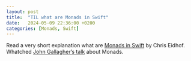 ```yaml
---
layout: post
title:  "TIL what are Monads in Swift"
date:   2024-05-09 22:36:00 +0200
categories: [Monads, Swift]
---
```

Read a very short explanation what are [Monads in Swift](https://chris.eidhof.nl/post/monads-in-swift/) by Chris Eidhof. Whatched [John Gallagher’s talk](http://2014.funswiftconf.com/speakers/john.html) about Monads.
